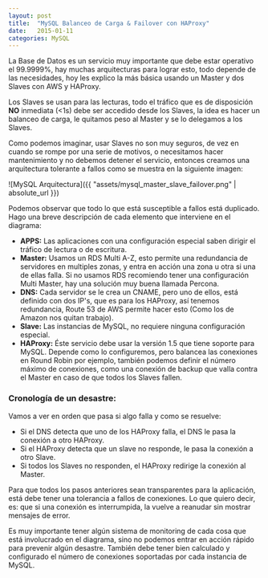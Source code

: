 ```yaml
---
layout: post
title:  "MySQL Balanceo de Carga & Failover con HAProxy"
date:   2015-01-11
categories: MySQL
---
```


La Base de Datos es un servicio muy importante que debe estar operativo el 99.9999%, hay muchas arquitecturas para lograr esto, todo depende de las necesidades, hoy les explico la más básica usando un Master y dos Slaves con AWS y HAProxy.

Los Slaves se usan para las lecturas, todo el tráfico que es de disposición **NO** inmediata (<1s) debe ser accedido desde los Slaves, la idea es hacer un balanceo de carga, le quitamos peso al Master y se lo delegamos a los Slaves.

Como podemos imaginar, usar Slaves no son muy seguros, de vez en cuando se rompe por una serie de motivos, o necesitamos hacer mantenimiento y no debemos detener el servicio, entonces creamos una arquitectura tolerante a fallos como se muestra en la siguiente imagen:

![MySQL Arquitectura]({{ "assets/mysql_master_slave_failover.png" | absolute_url }})

Podemos observar que todo lo que está susceptible a fallos está duplicado. Hago una breve descripción de cada elemento que interviene en el diagrama:

* **APPS:** Las aplicaciones con una configuración especial saben dirigir el tráfico de lectura o de escritura.
* **Master:** Usamos un RDS Multi A-Z, esto permite una redundancia de servidores en multiples zonas, y entra en acción una zona u otra si una de ellas falla. Si no usamos RDS recomiendo tener una configuración Multi Master, hay una solución muy buena llamada Percona.
* **DNS:** Cada servidor se le crea un CNAME, pero uno de ellos, está definido con dos IP's, que es para los HAProxy, así tenemos redundancia, Route 53 de AWS permite hacer esto (Como los de Amazon nos quitan trabajo).
* **Slave:** Las instancias de MySQL, no requiere ninguna configuración especial.
* **HAProxy:** Éste servicio debe usar la versión 1.5 que tiene soporte para MySQL. Depende como lo configuremos, pero balancea las conexiones en Round Robin por ejemplo, también podemos definir el número máximo de conexiones, como una conexión de backup que valla contra el Master en caso de que todos los Slaves fallen.

### Cronología de un desastre:

Vamos a ver en orden que pasa si algo falla y como se resuelve:

* Si el DNS detecta que uno de los HAProxy falla, el DNS le pasa la conexión a otro HAProxy.
* Si el HAProxy detecta que un slave no responde, le pasa la conexión a otro Slave.
* Si todos los Slaves no responden, el HAProxy redirige la conexión al Master.

Para que todos los pasos anteriores sean transparentes para la aplicación, está debe tener una tolerancia a fallos de conexiones. Lo que quiero decir, es: que si una conexión es interrumpida, la vuelve a reanudar sin mostrar mensajes de error.

Es muy importante tener algún sistema de monitoring de cada cosa que está involucrado en el diagrama, sino no podemos entrar en acción rápido para prevenir algún desastre. También debe tener bien calculado y configurado el número de conexiones soportadas por cada instancia de MySQL.
